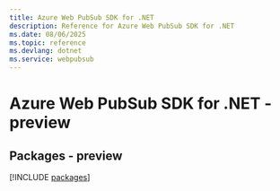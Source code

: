 ```yaml
---
title: Azure Web PubSub SDK for .NET
description: Reference for Azure Web PubSub SDK for .NET
ms.date: 08/06/2025
ms.topic: reference
ms.devlang: dotnet
ms.service: webpubsub
---
```

# Azure Web PubSub SDK for .NET - preview
## Packages - preview
[!INCLUDE [packages](web-pubsub-index.md)]